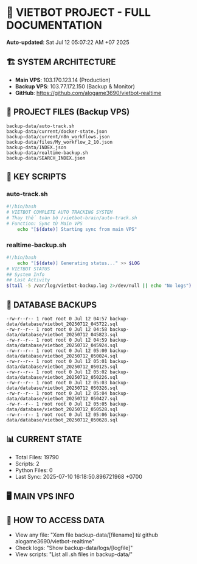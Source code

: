 # 🤖 VIETBOT PROJECT - FULL DOCUMENTATION
**Auto-updated**: Sat Jul 12 05:07:22 AM +07 2025

## 🏗️ SYSTEM ARCHITECTURE
- **Main VPS**: 103.170.123.14 (Production)
- **Backup VPS**: 103.77.172.150 (Backup & Monitor)
- **GitHub**: https://github.com/alogame3690/vietbot-realtime

## 📁 PROJECT FILES (Backup VPS)
```
backup-data/auto-track.sh
backup-data/current/docker-state.json
backup-data/current/n8n_workflows.json
backup-data/files/My_workflow_2_10.json
backup-data/INDEX.json
backup-data/realtime-backup.sh
backup-data/SEARCH_INDEX.json
```

## 🔧 KEY SCRIPTS
### auto-track.sh
```bash
#!/bin/bash
# VIETBOT COMPLETE AUTO TRACKING SYSTEM
# Thay thế toàn bộ /vietbot-brain/auto-track.sh
# Function: Sync từ Main VPS
    echo "[$(date)] Starting sync from main VPS"
```
### realtime-backup.sh
```bash
#!/bin/bash
    echo "[$(date)] Generating status..." >> $LOG
# VIETBOT STATUS
## System Info
## Last Activity
$(tail -5 /var/log/vietbot-backup.log 2>/dev/null || echo "No logs")
```

## 💾 DATABASE BACKUPS
```
-rw-r--r-- 1 root root 0 Jul 12 04:57 backup-data/database/vietbot_20250712_045722.sql
-rw-r--r-- 1 root root 0 Jul 12 04:58 backup-data/database/vietbot_20250712_045823.sql
-rw-r--r-- 1 root root 0 Jul 12 04:59 backup-data/database/vietbot_20250712_045924.sql
-rw-r--r-- 1 root root 0 Jul 12 05:00 backup-data/database/vietbot_20250712_050024.sql
-rw-r--r-- 1 root root 0 Jul 12 05:01 backup-data/database/vietbot_20250712_050125.sql
-rw-r--r-- 1 root root 0 Jul 12 05:02 backup-data/database/vietbot_20250712_050226.sql
-rw-r--r-- 1 root root 0 Jul 12 05:03 backup-data/database/vietbot_20250712_050326.sql
-rw-r--r-- 1 root root 0 Jul 12 05:04 backup-data/database/vietbot_20250712_050427.sql
-rw-r--r-- 1 root root 0 Jul 12 05:05 backup-data/database/vietbot_20250712_050528.sql
-rw-r--r-- 1 root root 0 Jul 12 05:06 backup-data/database/vietbot_20250712_050628.sql
```

## 📊 CURRENT STATE
- Total Files: 19790
- Scripts: 2
- Python Files: 0
- Last Sync: 2025-07-10 16:18:50.896721968 +0700

## 🖥️ MAIN VPS INFO


## 🚨 HOW TO ACCESS DATA
- View any file: "Xem file backup-data/[filename] từ github alogame3690/vietbot-realtime"
- Check logs: "Show backup-data/logs/[logfile]"
- View scripts: "List all .sh files in backup-data/"
